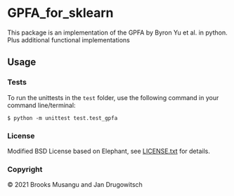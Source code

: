 # GPFA_for_sklearn

This package is an implementation of the GPFA by Byron Yu et al. in python. \
Plus additional functional implementations 

## Usage

### Tests

To run the unittests in the `test` folder, use the following command in your command line/terminal:
```
$ python -m unittest test.test_gpfa
```

### License
Modified BSD License based on Elephant, see [LICENSE.txt](LICENSE.txt) for details.


### Copyright

:copyright: 2021 Brooks Musangu and Jan Drugowitsch